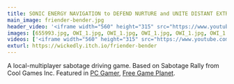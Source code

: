 ```yaml
---
title: SONIC ENERGY NAVIGATION to DEFEND NURTURE and UNITE DISTANT EXTRATERRESTRIAL SPECIES
main_image: friender-bender.jpg
header_video: '<iframe width="560" height="315" src="https://www.youtube.com/embed/aF3lF6Yo-gs" frameborder="0" allowfullscreen></iframe>'
images: [655993.jpg, OWI_1.jpg, OWI_1.jpg, OWI_1.jpg, OWI_1.jpg, OWI_1.jpg, OWI_1.jpg, OWI_1.jpg, OWI_1.jpg]
videos: ['<iframe width="560" height="315" src="https://www.youtube.com/embed/aF3lF6Yo-gs" frameborder="0" allowfullscreen></iframe>', '<iframe width="560" height="315" src="https://www.youtube.com/embed/aF3lF6Yo-gs" frameborder="0" allowfullscreen></iframe>']
exturl: https://wickedly.itch.io/friender-bender
---
```

A local-multiplayer sabotage driving game. Based on Sabotage Rally from Cool Games Inc. Featured in [PC Gamer](http://www.pcgamer.com/free-games-of-the-week/), [Free Game Planet](https://www.freegameplanet.com/friender-bender-download-game/).
